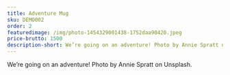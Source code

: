 ```yaml
---
title: Adventure Mug
sku: DEMO002
order: 2
featuredimage: /img/photo-1454329001438-1752daa90420.jpeg
price-brutto: 1500
description-short: We’re going on an adventure! Photo by Annie Spratt on Unsplash.
---
```

We’re going on an adventure! Photo by Annie Spratt on Unsplash.